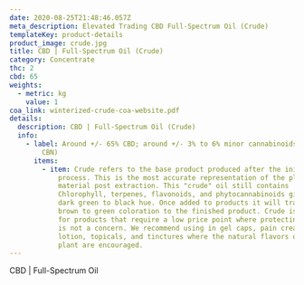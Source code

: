 ```yaml
---
date: 2020-08-25T21:48:46.057Z
meta_description: Elevated Trading CBD Full-Spectrum Oil (Crude)
templateKey: product-details
product_image: crude.jpg
title: CBD | Full-Spectrum Oil (Crude)
category: Concentrate
thc: 2
cbd: 65
weights:
  - metric: kg
    value: 1
coa_link: winterized-crude-coa-website.pdf
details:
  description: CBD | Full-Spectrum Oil (Crude)
  info:
    - label: Around +/- 65% CBD; around +/- 3% to 6% minor cannabinoids (CBC, CBG,
        CBN)
      items:
        - item: Crude refers to the base product produced after the initial extraction
            process. This is the most accurate representation of the plant
            material post extraction. This "crude" oil still contains
            Chlorophyll, terpenes, flavonoids, and phytocannabinoids giving it a
            dark green to black hue. Once added to products it will transfer a
            brown to green coloration to the finished product. Crude is optimal
            for products that require a low price point where protecting flavor
            is not a concern. We recommend using in gel caps, pain creams,
            lotion, topicals, and tinctures where the natural flavors of the
            plant are encouraged.
---
```


CBD | Full-Spectrum Oil

